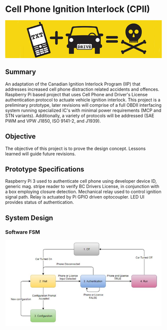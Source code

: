 # Cell Phone Ignition Interlock (CPII)

![](https://github.com/morganjlw/CPII/blob/master/texting%20and%20driving.jpg)

## Summary
An adaptation of the Canadian Ignition Interlock Program (IIP) that addresses increased cell phone distraction related accidents and offences. Raspberry Pi based project that uses Cell Phone and Driver's License authentication protocol to actuate vehicle ignition interlock. This project is a preliminary prototype, later revisions will comprise of a full OBDII interfacing system running specialized IC's with minimal power requirements (MCP and STN variants). Additionally, a variety of protocols will be addressed (SAE PWM and VPW J1850, ISO 9141-2, and J1939).

## Objective
The objective of this project is to prove the design concept. Lessons learned will guide future revisions. 

## Prototype Specifications
Raspberry Pi 3 used to authenticate cell phone using developer device ID, generic mag. stripe reader to verify BC Drivers License, in conjunction with a box employing closure detection. Mechanical relay used to control ignition signal path. Relay is actuated by Pi GPIO driven optocoupler. LED UI provides status of authentication.

## System Design
### Software FSM
![](https://github.com/morganjlw/CPII/blob/master/SoftwareFSM.JPG)
